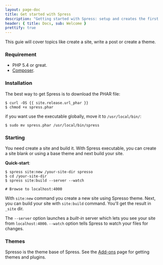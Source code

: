 ```yaml
---
layout: page-doc
title: Get started with Spress
description: "Getting started with Spress: setup and creates the first site"
header: { title: Docs, sub: Welcome }
prettify: true
---
```

This guie will cover topics like create a site, write a post or create a theme.

### Requirement

* PHP 5.4 or great.
* [Composer](https://getcomposer.org/).

### Installation
The best way to get Spress is to download the PHAR file:

```
$ curl -OS {{ site.release.url_phar }}
$ chmod +x spress.phar
```

if you want use the executable globally, move it to `/usr/local/bin/`:

```
$ sudo mv spress.phar /usr/local/bin/spress
```

### Starting
You need create a site and build it. With Spress executable, you can create a 
site blank or using a base theme and next build your site. 

**Quick-start**:

```
$ spress site:new /your-site-dir spresso
$ cd /your-site-dir
$ spress site:build --server --watch

# Browse to localhost:4000
```

With `site:new` command you create a new site using Spresso theme. Next,
you can build your site with `site:build` command. You'll get the result in 
`_site` dir.

The `--server` option launches a *built-in* server which lets you see your site from `localhost:4000`.
`--watch` option tells Spress to watch your files for changes.

### Themes

Spresso is the theme base of Spress. See the [Add-ons](/add-ons) page for getting themes and plugins.

